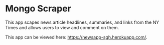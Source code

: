 # Mongo Scraper

This app scapes news article headlines, summaries, and links from the NY Times and allows users to view and comment on them.

This app can be viewed here: https://newsapp-sgh.herokuapp.com/. 

